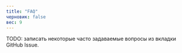 ```yaml
---
title: "FAQ"
черновик: false
вес: 9
---
```


TODO: записать некоторые часто задаваемые вопросы из вкладки GitHub Issue.

